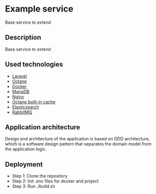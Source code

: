 # Example service
Base service to extend
## Description
Base service to extend
## Used technologies
* [Laravel](https://laravel.com/)
* [Octane](https://laravel.com/docs/9.x/octane/)
* [Docker](https://www.docker.com/)
* [MariaDB](https://mariadb.org/)
* [Nginx](https://nginx.org/)
* [Octane built-in cache](https://laravel.com/docs/9.x/octane#the-octane-cache)
* [Elasticsearch](https://www.elastic.co/)
* [RabbitMQ](https://www.rabbitmq.com/)
## Application architecture
Design and architecture of the application is based on DDD architecture, which is a software design pattern that separates the domain model from the application logic.
## Deployment
* Step 1: Clone the repository
* Step 2: Init .env files for docker and project
* Step 3: Run ./build.sh